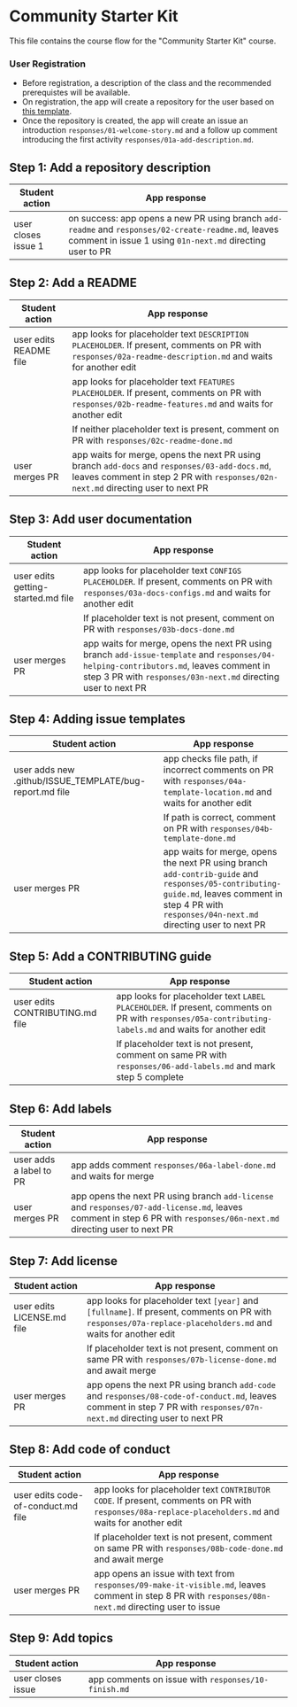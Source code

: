 # Community Starter Kit

This file contains the course flow for the "Community Starter Kit" course.

### User Registration
- Before registration, a description of the class and the recommended prerequistes will be available.
- On registration, the app will create a repository for the user based on [this template](https://github.com/githubtraining/community-starter-kit-template).
- Once the repository is created, the app will create an issue an introduction `responses/01-welcome-story.md` and a follow up comment introducing the first activity `responses/01a-add-description.md`.  

## Step 1: Add a repository description

| Student action | App response |
| -------------- | ------------ |
| user closes issue 1 | on success: app opens a new PR using branch `add-readme` and `responses/02-create-readme.md`, leaves comment in issue 1 using `01n-next.md` directing user to PR |

## Step 2: Add a README

| Student action | App response |
| -------------- | ------------ |
| user edits README file | app looks for placeholder text `DESCRIPTION PLACEHOLDER`. If present, comments on PR with `responses/02a-readme-description.md` and waits for another edit |
|  | app looks for placeholder text `FEATURES PLACEHOLDER`. If present, comments on PR with `responses/02b-readme-features.md` and waits for another edit |
|  | If neither placeholder text is present, comment on PR with `responses/02c-readme-done.md` |
| user merges PR | app waits for merge, opens the next PR using branch `add-docs` and `responses/03-add-docs.md`, leaves comment in step 2 PR with `responses/02n-next.md` directing user to next PR |

## Step 3: Add user documentation

| Student action | App response |
| -------------- | ------------ |
| user edits getting-started.md file | app looks for placeholder text `CONFIGS PLACEHOLDER`. If present, comments on PR with `responses/03a-docs-configs.md` and waits for another edit |
|  | If placeholder text is not present, comment on PR with `responses/03b-docs-done.md` |
| user merges PR | app waits for merge, opens the next PR using branch `add-issue-template` and `responses/04-helping-contributors.md`, leaves comment in step 3 PR with `responses/03n-next.md` directing user to next PR |

## Step 4: Adding issue templates

| Student action | App response |
| -------------- | ------------ |
| user adds new .github/ISSUE_TEMPLATE/bug-report.md file | app checks file path, if incorrect comments on PR with `responses/04a-template-location.md` and waits for another edit |
|  | If path is correct, comment on PR with `responses/04b-template-done.md` |
| user merges PR | app waits for merge, opens the next PR using branch `add-contrib-guide` and `responses/05-contributing-guide.md`, leaves comment in step 4 PR with `responses/04n-next.md` directing user to next PR |


## Step 5: Add a CONTRIBUTING guide

| Student action | App response |
| -------------- | ------------ |
| user edits CONTRIBUTING.md file | app looks for placeholder text `LABEL PLACEHOLDER`. If present, comments on PR with `responses/05a-contributing-labels.md` and waits for another edit |
|  | If placeholder text is not present, comment on same PR with `responses/06-add-labels.md` and mark step 5 complete |

## Step 6: Add labels

| Student action | App response |
| -------------- | ------------ |
| user adds a label to PR | app adds comment `responses/06a-label-done.md` and waits for merge |
| user merges PR | app opens the next PR using branch `add-license` and `responses/07-add-license.md`, leaves comment in step 6 PR with `responses/06n-next.md` directing user to next PR |

## Step 7: Add license

| Student action | App response |
| -------------- | ------------ |
| user edits LICENSE.md file | app looks for placeholder text `[year]` and `[fullname]`. If present, comments on PR with `responses/07a-replace-placeholders.md` and waits for another edit |
|  | If placeholder text is not present, comment on same PR with `responses/07b-license-done.md` and await merge |
| user merges PR | app opens the next PR using branch `add-code` and `responses/08-code-of-conduct.md`, leaves comment in step 7 PR with `responses/07n-next.md` directing user to next PR |

## Step 8: Add code of conduct

| Student action | App response |
| -------------- | ------------ |
| user edits code-of-conduct.md file | app looks for placeholder text `CONTRIBUTOR CODE`. If present, comments on PR with `responses/08a-replace-placeholders.md` and waits for another edit |
|  | If placeholder text is not present, comment on same PR with `responses/08b-code-done.md` and await merge |
| user merges PR | app opens an issue with text from `responses/09-make-it-visible.md`, leaves comment in step 8 PR with `responses/08n-next.md` directing user to issue |

## Step 9: Add topics

| Student action | App response |
| -------------- | ------------ |
| user closes issue | app comments on issue with `responses/10-finish.md` |
